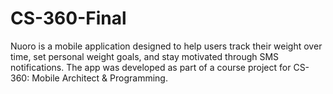 # CS-360-Final
Nuoro is a mobile application designed to help users track their weight over time, set personal weight goals, and stay motivated through SMS notifications. The app was developed as part of a course project for CS-360: Mobile Architect &amp; Programming.
